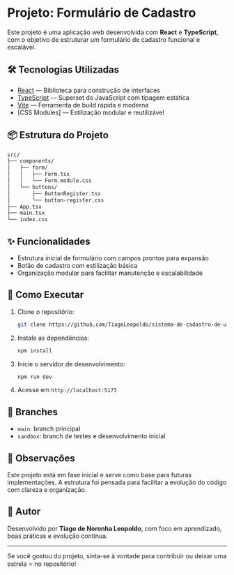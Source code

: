 # Projeto: Formulário de Cadastro

Este projeto é uma aplicação web desenvolvida com **React** e **TypeScript**, com o objetivo de estruturar um formulário de cadastro funcional e escalável.

## 🛠️ Tecnologias Utilizadas

- [React](https://react.dev/) — Biblioteca para construção de interfaces
- [TypeScript](https://www.typescriptlang.org/) — Superset do JavaScript com tipagem estática
- [Vite](https://vitejs.dev/) — Ferramenta de build rápida e moderna
- [CSS Modules] — Estilização modular e reutilizável

## 📦 Estrutura do Projeto

```bash
src/
├── components/
│   ├── form/
│   │   ├── Form.tsx
│   │   └── Form.module.css
│   └── buttons/
│       ├── ButtonRegister.tsx
│       └── button-register.css
├── App.tsx
├── main.tsx
└── index.css
```

## ✨ Funcionalidades

- Estrutura inicial de formulário com campos prontos para expansão
- Botão de cadastro com estilização básica
- Organização modular para facilitar manutenção e escalabilidade

## 🚀 Como Executar

1. Clone o repositório:
   ```bash
   git clone https://github.com/TiagoLeopoldo/sistema-de-cadastro-de-usuarios-em-react.git
   ```

2. Instale as dependências:
   ```bash
   npm install
   ```

3. Inicie o servidor de desenvolvimento:
   ```bash
   npm run dev
   ```

4. Acesse em `http://localhost:5173`

## 📂 Branches

- `main`: branch principal
- `sandbox`: branch de testes e desenvolvimento inicial

## 📌 Observações

Este projeto está em fase inicial e serve como base para futuras implementações. A estrutura foi pensada para facilitar a evolução do código com clareza e organização.

## 🧠 Autor

Desenvolvido por **Tiago de Noronha Leopoldo**, com foco em aprendizado, boas práticas e evolução contínua.

---

Se você gostou do projeto, sinta-se à vontade para contribuir ou deixar uma estrela ⭐ no repositório!